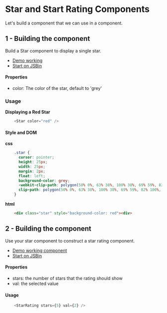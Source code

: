 Star and Start Rating Components
==========================
Let's build a __<Star />__ component that we can use in a __<StarRating />__ component.  

1 - Building the <Star /> component
--------------------------
Build a Star component to display a single star.

* [Demo working <Star />](http://output.jsbin.com/moyiha/5/quiet)
* [Start <Star /> on JSBin](http://jsbin.com/pogixu/3/edit?js,output)

#### Properties
* color: The color of the star, default to 'grey'

### Usage

__Displaying a Red Star__

```javascript
    <Star color="red" />
```

#### Style and DOM

__css__
```css
    .star {
      cursor: pointer;
      height: 25px;
      width: 25px;
      margin: 2px;
      float: left;
      background-color: grey;
      -webkit-clip-path: polygon(50% 0%, 63% 38%, 100% 38%, 69% 59%, 82% 100%, 50% 75%, 18% 100%, 31% 59%, 0% 38%, 37% 38%);
      clip-path: polygon(50% 0%, 63% 38%, 100% 38%, 69% 59%, 82% 100%, 50% 75%, 18% 100%, 31% 59%, 0% 38%, 37% 38%);
    }
```

__html__
```html
    <div class="star" style="background-color: red"><div>
```

2 - Building the <StarRating /> component
--------------------------
Use your star component to construct a star rating component.

* [Demo working <StarRating /> component](http://output.jsbin.com/moyiha/3/quiet)
* [Start <StarRating /> on JSBin](http://jsbin.com/dayeyot/edit?html,js)

#### Properties
* stars: the number of stars that the rating should show
* val: the selected value

#### Usage
```javascript
    <StarRating stars={5} val={2} />
```
